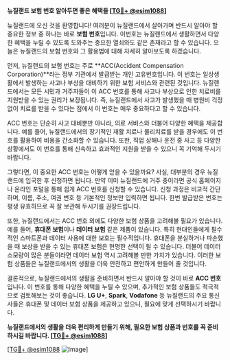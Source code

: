 **뉴질랜드 보험 번호 알아두면 좋은 혜택들 [[TG💪+ @esim1088](https://t.me/s/esim1088)]**

뉴질랜드에 오신 것을 환영합니다! 여러분이 뉴질랜드에서 살아가며 반드시 알아야 할 중요한 정보 중 하나는 바로 **보험 번호**입니다. 이번호는 뉴질랜드에서 생활하면서 다양한 혜택을 누릴 수 있도록 도와주는 중요한 열쇠와도 같은 존재라고 할 수 있습니다. 오늘은 뉴질랜드의 보험 번호와 그 활용법에 대해 자세히 알아보도록 하겠습니다.

먼저, 뉴질랜드의 보험 번호는 주로 **ACC(Accident Compensation Corporation)**라는 정부 기관에서 발급받는 개인 고유번호입니다. 이 번호는 일상생활에서 발생하는 사고나 부상을 대비하기 위한 보험 서비스와 관련된 것입니다. 뉴질랜드에서는 모든 시민과 거주자들이 이 ACC 번호를 통해 사고나 부상으로 인한 치료비를 지원받을 수 있는 권리가 보장됩니다. 즉, 뉴질랜드에서 사고가 발생했을 때 병원비 걱정 없이 치료를 받을 수 있다는 점에서 이 번호는 매우 중요하다고 할 수 있습니다.

ACC 번호는 단순히 사고 대비뿐만 아니라, 의료 서비스와 더불어 다양한 혜택을 제공합니다. 예를 들어, 뉴질랜드에서의 장기적인 재활 치료나 물리치료를 받을 경우에도 이 번호를 활용하여 비용을 간소화할 수 있습니다. 또한, 직업 상해나 운전 중 사고 등 다양한 상황에서도 이 번호를 통해 신속하고 효과적인 지원을 받을 수 있으니 꼭 기억해 두시기 바랍니다.

그렇다면, 이 중요한 ACC 번호는 어떻게 얻을 수 있을까요? 사실, 대부분의 경우 뉴질랜드에 입국한 후 신청하면 됩니다. 만약 이미 뉴질랜드에 거주 중이라면 공식 홈페이지나 온라인 포털을 통해 쉽게 ACC 번호를 신청할 수 있습니다. 신청 과정은 비교적 간단하며, 이름, 주소, 여권 번호 등 기본적인 정보만 입력하면 됩니다. 한번 발급받은 번호는 평생 유효하므로 꼭 잘 보관해 두시기를 권장드립니다.

또한, 뉴질랜드에서는 ACC 번호 외에도 다양한 보험 상품을 고려해볼 필요가 있습니다. 예를 들어, **휴대폰 보험**이나 **데이터 보험** 같은 제품이 있습니다. 특히 현대인들에게 필수적인 스마트폰과 데이터 사용에 대한 보호는 필수적입니다. 휴대폰을 분실하거나 파손했을 때 보상을 받을 수 있는 휴대폰 보험은 현명한 선택이 될 수 있습니다. 더불어 데이터 소모량이 많은 분들이라면 데이터 보험 역시 고려해볼 만한 가치가 있습니다. 이러한 보험 상품들은 뉴질랜드에서의 생활을 더욱 안전하고 편안하게 만들어 줄 것입니다.

결론적으로, 뉴질랜드에서의 생활을 준비하면서 반드시 알아야 할 것이 바로 **ACC 번호**입니다. 이 번호를 통해 다양한 혜택을 누릴 수 있으며, 추가적인 보험 상품들도 적극적으로 검토해보는 것이 좋습니다. **LG U+**, **Spark**, **Vodafone** 등 뉴질랜드의 주요 통신사들은 휴대폰 및 데이터 보험 상품을 제공하고 있으니, 필요에 맞게 선택하시기 바랍니다.

**뉴질랜드에서의 생활을 더욱 편리하게 만들기 위해, 필요한 보험 상품과 번호를 꼭 준비하시길 바랍니다. [[TG💪+ @esim1088](https://t.me/s/esim1088)]**

[[TG💪+ @esim1088](https://t.me/s/esim1088) ![Image](https://i.postimg.cc/Y0z9fWf4/image.png)]